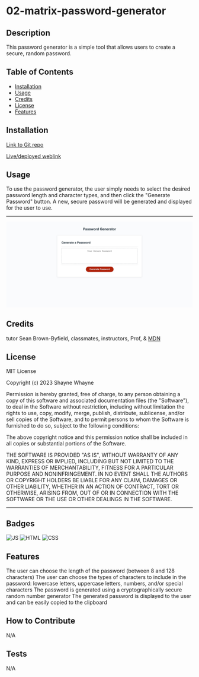 # 02-matrix-password-generator

## Description

This password generator is a simple tool that allows users to create a secure, random password.

## Table of Contents

- [Installation](#installation)
- [Usage](#usage)
- [Credits](#credits)
- [License](#license)
- [Features](#features)

## Installation

[Link to Git repo](https://github.com/shaynefw/03-matrix-password-generator)

[Live/deployed weblink](https://shaynefw.github.io/03-matrix-password-generator/)

## Usage

To use the password generator, the user simply needs to select the desired password length and character types, and then click the "Generate Password" button. A new, secure password will be generated and displayed for the user to use.

---

![webpage screenshot](./assets/images/Password%20Generator.png)

## Credits

tutor Sean Brown-Byfield, classmates, instructors, Prof, &
[MDN](https://developer.mozilla.org/en-US/)

## License

MIT License

Copyright (c) 2023 Shayne Whayne

Permission is hereby granted, free of charge, to any person obtaining a copy
of this software and associated documentation files (the "Software"), to deal
in the Software without restriction, including without limitation the rights
to use, copy, modify, merge, publish, distribute, sublicense, and/or sell
copies of the Software, and to permit persons to whom the Software is
furnished to do so, subject to the following conditions:

The above copyright notice and this permission notice shall be included in all
copies or substantial portions of the Software.

THE SOFTWARE IS PROVIDED "AS IS", WITHOUT WARRANTY OF ANY KIND, EXPRESS OR
IMPLIED, INCLUDING BUT NOT LIMITED TO THE WARRANTIES OF MERCHANTABILITY,
FITNESS FOR A PARTICULAR PURPOSE AND NONINFRINGEMENT. IN NO EVENT SHALL THE
AUTHORS OR COPYRIGHT HOLDERS BE LIABLE FOR ANY CLAIM, DAMAGES OR OTHER
LIABILITY, WHETHER IN AN ACTION OF CONTRACT, TORT OR OTHERWISE, ARISING FROM,
OUT OF OR IN CONNECTION WITH THE SOFTWARE OR THE USE OR OTHER DEALINGS IN THE
SOFTWARE.

---

## Badges

![JS](https://img.shields.io/badge/Javascript-49.6%25-orange)
![HTML](https://img.shields.io/badge/HTML-16%25-blue)
![CSS](https://img.shields.io/badge/CSS-34.4-green)

## Features

The user can choose the length of the password (between 8 and 128 characters)
The user can choose the types of characters to include in the password: lowercase letters, uppercase letters, numbers, and/or special characters
The password is generated using a cryptographically secure random number generator
The generated password is displayed to the user and can be easily copied to the clipboard

## How to Contribute

N/A

## Tests

N/A